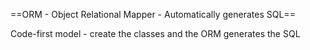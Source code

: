 ==ORM - Object Relational Mapper - Automatically generates SQL==

Code-first model - create the classes and the ORM generates the SQL
